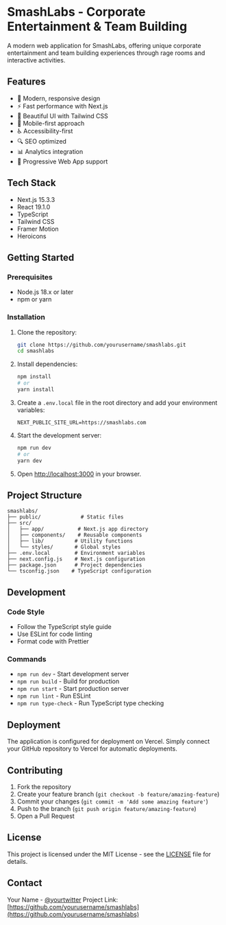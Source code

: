 # SmashLabs - Corporate Entertainment & Team Building

A modern web application for SmashLabs, offering unique corporate entertainment and team building experiences through rage rooms and interactive activities.

## Features

- 🎯 Modern, responsive design
- ⚡ Fast performance with Next.js
- 🎨 Beautiful UI with Tailwind CSS
- 📱 Mobile-first approach
- ♿ Accessibility-first
- 🔍 SEO optimized
- 📊 Analytics integration
- 🚀 Progressive Web App support

## Tech Stack

- Next.js 15.3.3
- React 19.1.0
- TypeScript
- Tailwind CSS
- Framer Motion
- Heroicons

## Getting Started

### Prerequisites

- Node.js 18.x or later
- npm or yarn

### Installation

1. Clone the repository:
   ```bash
   git clone https://github.com/yourusername/smashlabs.git
   cd smashlabs
   ```

2. Install dependencies:
   ```bash
   npm install
   # or
   yarn install
   ```

3. Create a `.env.local` file in the root directory and add your environment variables:
   ```env
   NEXT_PUBLIC_SITE_URL=https://smashlabs.com
   ```

4. Start the development server:
   ```bash
   npm run dev
   # or
   yarn dev
   ```

5. Open [http://localhost:3000](http://localhost:3000) in your browser.

## Project Structure

```
smashlabs/
├── public/             # Static files
├── src/
│   ├── app/           # Next.js app directory
│   ├── components/    # Reusable components
│   ├── lib/          # Utility functions
│   └── styles/       # Global styles
├── .env.local        # Environment variables
├── next.config.js    # Next.js configuration
├── package.json      # Project dependencies
└── tsconfig.json    # TypeScript configuration
```

## Development

### Code Style

- Follow the TypeScript style guide
- Use ESLint for code linting
- Format code with Prettier

### Commands

- `npm run dev` - Start development server
- `npm run build` - Build for production
- `npm run start` - Start production server
- `npm run lint` - Run ESLint
- `npm run type-check` - Run TypeScript type checking

## Deployment

The application is configured for deployment on Vercel. Simply connect your GitHub repository to Vercel for automatic deployments.

## Contributing

1. Fork the repository
2. Create your feature branch (`git checkout -b feature/amazing-feature`)
3. Commit your changes (`git commit -m 'Add some amazing feature'`)
4. Push to the branch (`git push origin feature/amazing-feature`)
5. Open a Pull Request

## License

This project is licensed under the MIT License - see the [LICENSE](LICENSE) file for details.

## Contact

Your Name - [@yourtwitter](https://twitter.com/yourtwitter)
Project Link: [https://github.com/yourusername/smashlabs](https://github.com/yourusername/smashlabs) 
